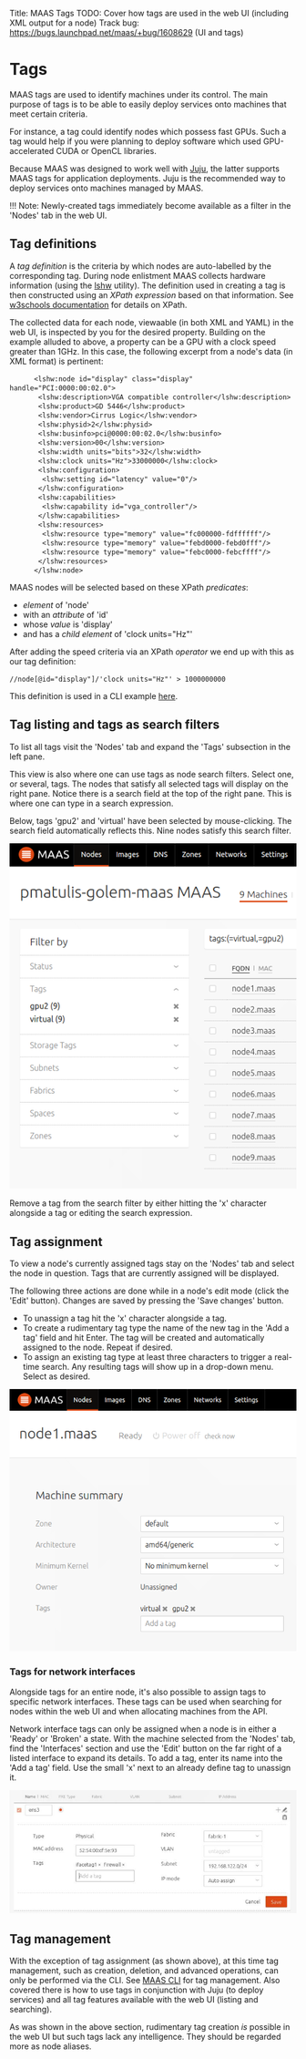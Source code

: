 Title: MAAS Tags
TODO:  Cover how tags are used in the web UI (including XML output for a node)
       Track bug: https://bugs.launchpad.net/maas/+bug/1608629 (UI and tags)


# Tags

MAAS tags are used to identify machines under its control. The main purpose of
tags is to be able to easily deploy services onto machines that meet certain
criteria. 

For instance, a tag could identify nodes which possess fast GPUs. Such a tag
would help if you were planning to deploy software which used GPU-accelerated
CUDA or OpenCL libraries. 

Because MAAS was designed to work well with
[Juju](https://jujucharms.com/docs/devel/about-juju.html), the latter supports
MAAS tags for application deployments. Juju is the recommended way to deploy
services onto machines managed by MAAS.

!!! Note: Newly-created tags immediately become available as a filter in the
'Nodes' tab in the web UI. 


## Tag definitions

A *tag definition* is the criteria by which nodes are auto-labelled by the
corresponding tag. During node enlistment MAAS collects hardware information
(using the [lshw](http://ezix.org/project/wiki/HardwareLiSter) utility). The
definition used in creating a tag is then constructed using an *XPath
expression* based on that information. See
[w3schools documentation](http://www.w3schools.com/xsl/xpath_intro.asp) for
details on XPath. 

The collected data for each node, viewaable (in both XML and YAML) in the web
UI, is inspected by you for the desired property. Building on the example
alluded to above, a property can be a GPU with a clock speed greater than 1GHz.
In this case, the following excerpt from a node's data (in XML format) is
pertinent:

```nohighlight
      <lshw:node id="display" class="display" handle="PCI:0000:00:02.0">
       <lshw:description>VGA compatible controller</lshw:description>
       <lshw:product>GD 5446</lshw:product>
       <lshw:vendor>Cirrus Logic</lshw:vendor>
       <lshw:physid>2</lshw:physid>
       <lshw:businfo>pci@0000:00:02.0</lshw:businfo>
       <lshw:version>00</lshw:version>
       <lshw:width units="bits">32</lshw:width>
       <lshw:clock units="Hz">33000000</lshw:clock>
       <lshw:configuration>
        <lshw:setting id="latency" value="0"/>
       </lshw:configuration>
       <lshw:capabilities>
        <lshw:capability id="vga_controller"/>
       </lshw:capabilities>
       <lshw:resources>
        <lshw:resource type="memory" value="fc000000-fdffffff"/>
        <lshw:resource type="memory" value="febd0000-febd0fff"/>
        <lshw:resource type="memory" value="febc0000-febcffff"/>
       </lshw:resources>
      </lshw:node>
```

MAAS nodes will be selected based on these XPath *predicates*:

- *element* of 'node'
- with an *attribute* of 'id'
- whose *value* is 'display'
- and has a *child element* of 'clock units="Hz"'

After adding the speed criteria via an XPath *operator* we end up with this as
our tag definition:

```nohighlight
//node[@id="display"]/'clock units="Hz"' > 1000000000
```

This definition is used in a CLI example
[here](manage-cli-tags.md#tag-creation-and-auto-assignment).


## Tag listing and tags as search filters

To list all tags visit the 'Nodes' tab and expand the 'Tags' subsection in the
left pane.

This view is also where one can use tags as node search filters. Select one, or
several, tags. The nodes that satisfy all selected tags will display on the
right pane. Notice there is a search field at the top of the right pane. This
is where one can type in a search expression.

Below, tags 'gpu2' and 'virtual' have been selected by mouse-clicking. The
search field automatically reflects this. Nine nodes satisfy this search
filter.

![tags: search filters](../media/installconfig-tags_image-tags-search.png)

Remove a tag from the search filter by either hitting the 'x' character
alongside a tag or editing the search expression.


## Tag assignment

To view a node's currently assigned tags stay on the 'Nodes' tab and select the
node in question. Tags that are currently assigned will be displayed.

The following three actions are done while in a node's edit mode (click the
'Edit' button). Changes are saved by pressing the 'Save changes' button.

- To unassign a tag hit the 'x' character alongside a tag.
- To create a rudimentary tag type the name of the new tag in the 'Add a tag'
  field and hit Enter. The tag will be created and automatically assigned to the
  node. Repeat if desired.
- To assign an existing tag type at least three characters to trigger a
  real-time search. Any resulting tags will show up in a drop-down menu.
  Select as desired.

![tags: add & remove](../media/installconfig-tags_image-tags-add_remove.png)

### Tags for network interfaces

Alongside tags for an entire node, it's also possible to assign tags to
specific network interfaces. These tags can be used when searching for nodes
within the web UI and when allocating machines from the API. 

Network interface tags can only be assigned when a node is in either a 'Ready' or
'Broken' a state. With the machine selected from the 'Nodes' tab, find the
'Interfaces' section and use the 'Edit' button on the far right of a listed
interface to expand its details. To add a tag, enter its name into the 'Add a
tag' field. Use the small 'x' next to an already define tag to unassign it.

![tags: net interface](../media/installconfig-tags_image-tags-net-iface.png)


## Tag management

With the exception of tag assignment (as shown above), at this time tag
management, such as creation, deletion, and advanced operations, can only be
performed via the CLI. See [MAAS CLI](manage-cli-tags.md) for tag
management. Also covered there is how to use tags in conjunction with Juju (to
deploy services) and all tag features available with the web UI (listing and
searching).

As was shown in the above section, rudimentary tag creation *is* possible in the
web UI but such tags lack any intelligence. They should be regarded more as node
aliases.
